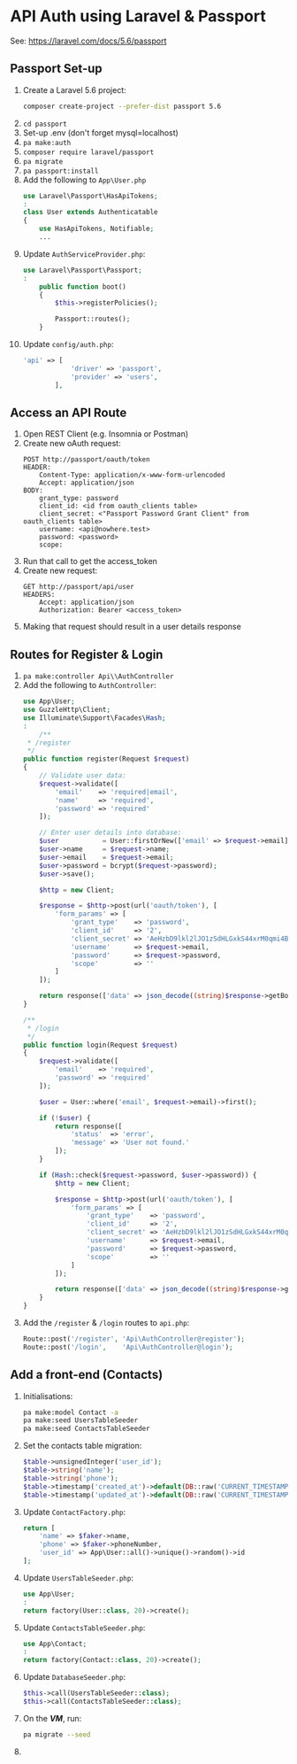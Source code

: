 # API Auth using Laravel & Passport
See: https://laravel.com/docs/5.6/passport
## Passport Set-up
1. Create a Laravel 5.6 project:  
    ```bash
    composer create-project --prefer-dist passport 5.6
    ```
1. `cd passport`
1. Set-up .env (don't forget mysql=localhost)
1. `pa make:auth`
1. `composer require laravel/passport`
1. `pa migrate`
1. `pa passport:install`
1. Add the following to `App\User.php`
    ```php
    use Laravel\Passport\HasApiTokens;
    :
    class User extends Authenticatable
    {
        use HasApiTokens, Notifiable;
        ...
    ```
1. Update `AuthServiceProvider.php`:
    ```php
    use Laravel\Passport\Passport;
    :
        public function boot()
        {
            $this->registerPolicies();

            Passport::routes();
        }
    ```
1. Update `config/auth.php`:
    ```php
    'api' => [
                'driver' => 'passport',
                'provider' => 'users',
            ],
    ```

## Access an API Route
1. Open REST Client (e.g. Insomnia or Postman)
1. Create new oAuth request:
    ```
    POST http://passport/oauth/token
    HEADER:
        Content-Type: application/x-www-form-urlencoded
        Accept: application/json
    BODY:
        grant_type: password
        client_id: <id from oauth_clients table>
        client_secret: <"Passport Password Grant Client" from oauth_clients table>
        username: <api@nowhere.test>
        password: <password>
        scope:
    ```
1. Run that call to get the access_token
1. Create new request:
    ```
    GET http://passport/api/user
    HEADERS:
        Accept: application/json
        Authorization: Bearer <access_token>
    ```
1. Making that request should result in a user details response

## Routes for Register & Login
1. `pa make:controller Api\\AuthController`
1. Add the following to `AuthController`:
    ```php
    use App\User;
    use GuzzleHttp\Client;
    use Illuminate\Support\Facades\Hash;
    :
        /**
     * /register
     */
    public function register(Request $request)
    {
        // Validate user data:
        $request->validate([
            'email'    => 'required|email',
            'name'     => 'required',
            'password' => 'required'
        ]);

        // Enter user details into database:
        $user           = User::firstOrNew(['email' => $request->email]);
        $user->name     = $request->name;
        $user->email    = $request->email;
        $user->password = bcrypt($request->password);
        $user->save();

        $http = new Client;

        $response = $http->post(url('oauth/token'), [
            'form_params' => [
                'grant_type'    => 'password',
                'client_id'     => '2',
                'client_secret' => 'AeHzbD9lkl2lJO1zSdHLGxkS44xrM0qmi4BVI7Gp',
                'username'      => $request->email,
                'password'      => $request->password,
                'scope'         => ''
            ]
        ]);

        return response(['data' => json_decode((string)$response->getBody(), true)]);
    }

    /**
     * /login
     */
    public function login(Request $request)
    {
        $request->validate([
            'email'    => 'required',
            'password' => 'required'
        ]);

        $user = User::where('email', $request->email)->first();

        if (!$user) {
            return response([
                'status'  => 'error',
                'message' => 'User not found.'
            ]);
        }

        if (Hash::check($request->password, $user->password)) {
            $http = new Client;

            $response = $http->post(url('oauth/token'), [
                'form_params' => [
                    'grant_type'    => 'password',
                    'client_id'     => '2',
                    'client_secret' => 'AeHzbD9lkl2lJO1zSdHLGxkS44xrM0qmi4BVI7Gp',
                    'username'      => $request->email,
                    'password'      => $request->password,
                    'scope'         => ''
                ]
            ]);

            return response(['data' => json_decode((string)$response->getBody(), true)]);
        }
    }
    ```
1. Add the `/register` & `/login` routes to `api.php`:
    ```php
    Route::post('/register', 'Api\AuthController@register');
    Route::post('/login',    'Api\AuthController@login');
    ```
## Add a front-end (Contacts)
1. Initialisations:
    ```bash
    pa make:model Contact -a
    pa make:seed UsersTableSeeder
    pa make:seed ContactsTableSeeder
    ```
1. Set the contacts table migration:
    ```php
    $table->unsignedInteger('user_id');
    $table->string('name');
    $table->string('phone');
    $table->timestamp('created_at')->default(DB::raw('CURRENT_TIMESTAMP'));
    $table->timestamp('updated_at')->default(DB::raw('CURRENT_TIMESTAMP ON UPDATE CURRENT_TIMESTAMP'));
    ```
1. Update `ContactFactory.php`:
    ```php
    return [
        'name' => $faker->name,
        'phone' => $faker->phoneNumber,
        'user_id' => App\User::all()->unique()->random()->id
    ];
    ```
1. Update `UsersTableSeeder.php`:
    ```php
    use App\User;
    :
    return factory(User::class, 20)->create();
    ```
1. Update `ContactsTableSeeder.php`:
    ```php
    use App\Contact;
    :
    return factory(Contact::class, 20)->create();
    ```
1. Update `DatabaseSeeder.php`:
    ```php
    $this->call(UsersTableSeeder::class);
    $this->call(ContactsTableSeeder::class);
    ```
1. On the **_VM_**, run:
    ```bash
    pa migrate --seed
    ```
1. 
